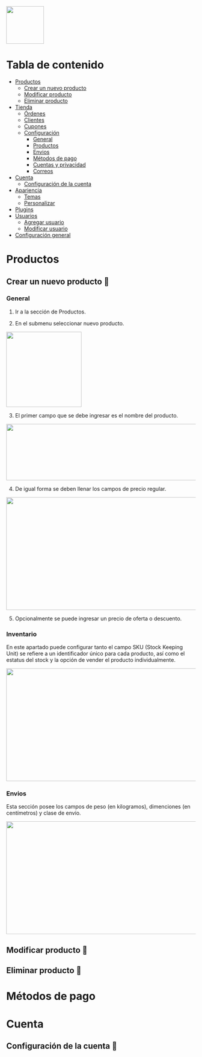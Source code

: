 <img src="https://tushopcr.ml/wp-content/uploads/2021/01/cropped-Logo-1.png" width="100" height="100">

# Tabla de contenido

- [Productos](#productos)
  - [Crear un nuevo producto](#nuevo_producto)
  - [Modificar producto](#modificar_producto)
  - [Eliminar producto](#eliminar_producto)
- [Tienda](#tienda)
  - [Órdenes](#ordenes)
  - [Clientes](#clientes)
  - [Cupones](#cupones)
  - [Configuración](#configuracion_tienda)
    - [General](#configuracion_general_tienda)
    - [Productos](#configuracion_productos_tienda)
    - [Envios](#configuracion_envios_tienda)
    - [Métodos de pago](#metodos_de_pago_tienda)
    - [Cuentas y privacidad](#configuracion_cuentas_tienda)
    - [Correos](#configuracion_correos_tienda)
- [Cuenta](#cuenta)
  - [Configuración de la cuenta](#configuracion_cuenta)
- [Apariencia](#apariencia)
  - [Temas](#temas)
  - [Personalizar](#personalizar)
- [Plugins](#plugins)
- [Usuarios](#usuarios)
  - [Agregar usuario](#agregar_usuario)
  - [Modificar usuario](#modificar_usuario)
- [Configuración general](#configuracion_general)

# Productos <a name = "productos"></a>
## Crear un nuevo producto 🛒 <a name = "nuevo_producto"></a>
### General
1. Ir a la sección de Productos.

2. En el submenu seleccionar nuevo producto.

<img src="https://raw.githubusercontent.com/tushopcr/tushopcr.github.io/main/Pictures/Products.png" width="200" height="200">

3. El primer campo que se debe ingresar es el nombre del producto.

<img src="https://raw.githubusercontent.com/tushopcr/tushopcr.github.io/main/Pictures/Product_Name.png" width="1000" height="150">

4. De igual forma se deben llenar los campos de precio regular.

<img src="https://raw.githubusercontent.com/tushopcr/tushopcr.github.io/main/Pictures/New_Product_General.png" width="680" height="300">

5. Opcionalmente se puede ingresar un precio de oferta o descuento.

### Inventario

 En este apartado puede configurar tanto el campo SKU (Stock Keeping Unit) se refiere a un identificador único para cada producto, así como el estatus del stock y la opción de vender el producto individualmente.

<img src="https://raw.githubusercontent.com/tushopcr/tushopcr.github.io/main/Pictures/New_Product_Inventory.png" width="680" height="300">

### Envios

Esta sección posee los campos de peso (en kilogramos), dimenciones (en centímetros) y clase de envío.

<img src="https://raw.githubusercontent.com/tushopcr/tushopcr.github.io/main/Pictures/New_Product_Shipping.png" width="680" height="300">


## Modificar producto 🛒 <a name = "modificar_producto"></a>

## Eliminar producto 🛒 <a name = "eliminar_producto"></a>

# Métodos de pago <a name = "metodos_de_pago"></a>

# Cuenta <a name = "cuenta"></a>
## Configuración de la cuenta 👤 <a name = "configuracion_cuenta"></a>